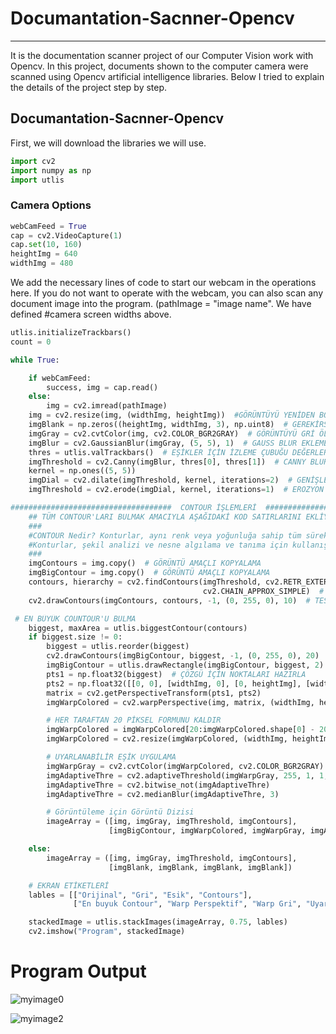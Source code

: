 # Documantation-Sacnner-Opencv
-----------------------------------------------
It is the documentation scanner project of our Computer Vision work with Opencv. In this project, documents shown to the computer camera were scanned using Opencv artificial intelligence libraries. Below I tried to explain the details of the project step by step.


## Documantation-Sacnner-Opencv

First, we will download the libraries we will use.
```Python
import cv2
import numpy as np
import utlis

```

### Camera Options

```Python
webCamFeed = True
cap = cv2.VideoCapture(1)
cap.set(10, 160)
heightImg = 640
widthImg = 480
```
We add the necessary lines of code to start our webcam in the operations here.
If you do not want to operate with the webcam, you can also scan any document image into the program. (pathImage = "image name".
We have defined #camera screen widths above.
```Python
utlis.initializeTrackbars()
count = 0
```
```Python
while True:

    if webCamFeed:
        success, img = cap.read()
    else:
        img = cv2.imread(pathImage)
    img = cv2.resize(img, (widthImg, heightImg))  #GÖRÜNTÜYÜ YENİDEN BOYUTLANDIRMA AMACIYLA EKLEDİĞİMİZ KOD.
    imgBlank = np.zeros((heightImg, widthImg, 3), np.uint8)  # GEREKİRSE HATA AYIKLAMANIN TEST EDİLMESİ İÇİN BOŞ BİR GÖRÜNTÜ OLUŞTURMAK AMACIYLA EKLEDİĞİMİZ KOD.
    imgGray = cv2.cvtColor(img, cv2.COLOR_BGR2GRAY)  # GÖRÜNTÜYÜ GRİ ÖLÇEKLE DÖNÜŞTÜRMEK AMACIYLA GİRİLEN KOD.
    imgBlur = cv2.GaussianBlur(imgGray, (5, 5), 1)  # GAUSS BLUR EKLEMEK AMACIYLA GİRİLEN KOD.
    thres = utlis.valTrackbars()  # EŞİKLER İÇİN İZLEME ÇUBUĞU DEĞERLERİNİ ALMAK AMACIYLA GİRİLEN KOD.
    imgThreshold = cv2.Canny(imgBlur, thres[0], thres[1])  # CANNY BLUR UYGULAYIN
    kernel = np.ones((5, 5))
    imgDial = cv2.dilate(imgThreshold, kernel, iterations=2)  # GENİŞLETME UYGULAMASI.
    imgThreshold = cv2.erode(imgDial, kernel, iterations=1)  # EROZYON UYGULAMASI.

```
```Python
####################################  CONTOUR İŞLEMLERİ  #################################################################
    ## TÜM CONTOUR'LARI BULMAK AMACIYLA AŞAĞIDAKİ KOD SATIRLARINI EKLİYORUZ.
    ###
    #CONTOUR Nedir? Konturlar, aynı renk veya yoğunluğa sahip tüm sürekli noktaları (sınır boyunca) birleştiren bir eğri olarak basitçe açıklanabilir.
    #Konturlar, şekil analizi ve nesne algılama ve tanıma için kullanışlı bir araçtır.
    ###
    imgContours = img.copy()  # GÖRÜNTÜ AMAÇLI KOPYALAMA
    imgBigContour = img.copy()  # GÖRÜNTÜ AMAÇLI KOPYALAMA
    contours, hierarchy = cv2.findContours(imgThreshold, cv2.RETR_EXTERNAL,
                                           cv2.CHAIN_APPROX_SIMPLE)  # TÜM KONTURLARI BUL
    cv2.drawContours(imgContours, contours, -1, (0, 255, 0), 10)  # TESPİT EDİLEN TÜM KONTURLARI ÇİZİM
```
```Python
 # EN BÜYÜK COUNTOUR'U BULMA
    biggest, maxArea = utlis.biggestContour(contours)
    if biggest.size != 0:
        biggest = utlis.reorder(biggest)
        cv2.drawContours(imgBigContour, biggest, -1, (0, 255, 0), 20)  # EN BÜYÜK KONTUR
        imgBigContour = utlis.drawRectangle(imgBigContour, biggest, 2)
        pts1 = np.float32(biggest)  # ÇÖZGÜ İÇİN NOKTALARI HAZIRLA
        pts2 = np.float32([[0, 0], [widthImg, 0], [0, heightImg], [widthImg, heightImg]])  # ÇÖZGÜ İÇİN NOKTALARI HAZIRLA
        matrix = cv2.getPerspectiveTransform(pts1, pts2)
        imgWarpColored = cv2.warpPerspective(img, matrix, (widthImg, heightImg)) #warp perspektif yani görünütü çarpıtma işlemleri

        # HER TARAFTAN 20 PİKSEL FORMUNU KALDIR
        imgWarpColored = imgWarpColored[20:imgWarpColored.shape[0] - 20, 20:imgWarpColored.shape[1] - 20]
        imgWarpColored = cv2.resize(imgWarpColored, (widthImg, heightImg))

        # UYARLANABİLİR EŞİK UYGULAMA
        imgWarpGray = cv2.cvtColor(imgWarpColored, cv2.COLOR_BGR2GRAY)
        imgAdaptiveThre = cv2.adaptiveThreshold(imgWarpGray, 255, 1, 1, 7, 2)
        imgAdaptiveThre = cv2.bitwise_not(imgAdaptiveThre)
        imgAdaptiveThre = cv2.medianBlur(imgAdaptiveThre, 3)

        # Görüntüleme için Görüntü Dizisi
        imageArray = ([img, imgGray, imgThreshold, imgContours],
                      [imgBigContour, imgWarpColored, imgWarpGray, imgAdaptiveThre])

    else:
        imageArray = ([img, imgGray, imgThreshold, imgContours],
                      [imgBlank, imgBlank, imgBlank, imgBlank])

    # EKRAN ETİKETLERİ
    lables = [["Orijinal", "Gri", "Esik", "Contours"],
              ["En buyuk Contour", "Warp Perspektif", "Warp Gri", "Uyarlanabilir Esik"]]

    stackedImage = utlis.stackImages(imageArray, 0.75, lables)
    cv2.imshow("Program", stackedImage)
```
# Program Output

![myimage0](https://user-images.githubusercontent.com/67556543/182640541-1ebc36e9-c126-4195-9740-50f52b355301.jpg)

![myimage2](https://user-images.githubusercontent.com/67556543/182640564-73061e56-0853-407d-8981-de62a9e7f996.jpg)
